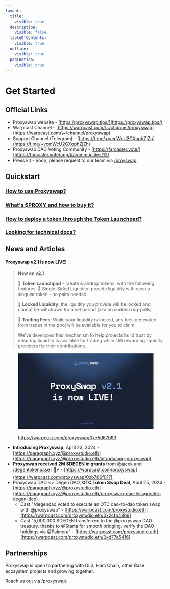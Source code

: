 ```yaml
---
layout:
  title:
    visible: true
  description:
    visible: false
  tableOfContents:
    visible: true
  outline:
    visible: true
  pagination:
    visible: true
---
```


# Get Started

## Official Links

* Proxyswap website - [https://proxyswap.tips/](https://proxyswap.tips/)
* Warpcast Channel - [https://warpcast.com/\~/channel/proxyswap](https://warpcast.com/\~/channel/proxyswap)
* Support Channel (Telegram) - [https://t.me/+vcmWcU2GXophZjZh](https://t.me/+vcmWcU2GXophZjZh)
* Proxyswap DAO Voting Community - [https://farcaster.vote/](https://farcaster.vote/app/#/communities/12)
* Press kit - Soon, please request to our team via [/proyswap](https://warpcast.com/\~/channel/proxyswap).

## Quickstart

### [How to use Proxyswap?](features-and-guides/guides.md)

### [What's $PROXY and how to buy it?](proxy-token.md)

### [How to deploy a token through the Token Launchpad?](features-and-guides/token-launchpad/)

### [Looking for technical docs? ](contracts.md)

##

## News and Articles

#### Proxyswap v2.1 is now LIVE!

> **New on v2.1**&#x20;
>
> 🔹 **Token Launchpad** - create & airdrop tokens, with the following features: 🔹 Single-Sided Liquidity: provide liquidity with even a singular token - no pairs needed.
>
> 🔹 **Locked Liquidity**: the liquidity you provide will be locked and cannot be withdrawn for a set period (aka no sudden rug-pulls).
>
> 🔹 **Trading Fees**: While your liquidity is locked, any fees generated from trades in the pool will be available for you to claim.
>
> We've developed this mechanism to help projects build trust by ensuring liquidity is available for trading while still rewarding liquidity providers for their contributions.

<figure><img src=".gitbook/assets/image (3).png" alt=""><figcaption><p><a href="https://warpcast.com/proxyswap/0xe5d67063">https://warpcast.com/proxyswap/0xe5d67063</a></p></figcaption></figure>

* **Introducing Proxyswap**, April 23, 2024 - [https://paragraph.xyz/@proxystudio.eth](https://paragraph.xyz/@proxystudio.eth/introducing-proxyswap)
* **Proxyswap received 2M $DEGEN in grants** from [@jacek](https://warpcast.com/jacek) and [/degentokenbase](https://warpcast.com/\~/channel/degentokenbase) ! 🎩️️️️️️⚡️️️️️️️ - [https://warpcast.com/proxyswap](https://warpcast.com/proxyswap/0xb766f017)
* Proxyswap DAO <> Degen DAO, **OTC Token Swap Deal**, April 25, 2024 - [https://paragraph.xyz/@proxystudio.eth](https://paragraph.xyz/@proxystudio.eth/proxyswap-dao-lessgreater-degen-dao)
  * Cast "/degendao voted to execute an OTC dao-to-dao token swap with @proxyswap" - [https://warpcast.com/proxystudio.eth](https://warpcast.com/proxystudio.eth/0x2cfb49b9)
  * Cast "5,000,000 $DEGEN transferred to the @proxyswap DAO treasury. thanks to @Starta for smooth bridging. verify the DAO holdings via @Palmera" - [https://warpcast.com/proxystudio.eth](https://warpcast.com/proxystudio.eth/0xd77a5416)

## Partnerships

Proxyswap is open to partnering with DL3, Ham Chain, other Base ecosystem projects and growing together.

Reach us out via [/proxyswap](https://warpcast.com/\~/channel/proxyswap). &#x20;
